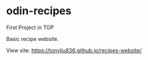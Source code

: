 # odin-recipes
First Project in TOP

Basic recipe website.

View site: https://tonyliu836.github.io/recipes-website/

